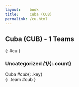 ```yaml
---
layout:    book
title:     Cuba (CUB)
permalink: /cu.html
---
```


## Cuba (CUB) - 1 Teams
{: #cu }





### Uncategorized _(1)_{:.count}

Cuba _#cub_{: .key} <br>
{: .team #cub }


 

